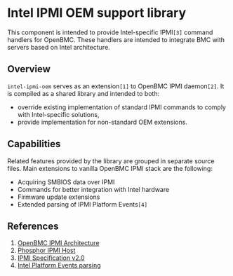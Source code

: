 # Intel IPMI OEM support library
This component is intended to provide Intel-specific IPMI`[3]` command handlers for
OpenBMC. These handlers are intended to integrate BMC with servers based on
Intel architecture.

## Overview
`intel-ipmi-oem` serves as an extension`[1]` to OpenBMC IPMI daemon`[2]`.
It is compiled as a shared library and intended to both:
- override existing implementation of standard IPMI commands to comply with
  Intel-specific solutions,
- provide implementation for non-standard OEM extensions.

## Capabilities
Related features provided by the library are grouped in separate source files.
Main extensions to vanilla OpenBMC IPMI stack are the following:
- Acquiring SMBIOS data over IPMI
- Commands for better integration with Intel hardware
- Firmware update extensions
- Extended parsing of IPMI Platform Events`[4]`

## References
1. [OpenBMC IPMI Architecture](https://github.com/openbmc/docs/blob/master/architecture/ipmi-architecture.md)
2. [Phosphor IPMI Host](https://github.com/openbmc/phosphor-host-ipmid)
3. [IPMI Specification v2.0](https://www.intel.pl/content/www/pl/pl/products/docs/servers/ipmi/ipmi-second-gen-interface-spec-v2-rev1-1.html)
4. [Intel Platform Events parsing](docs/Intel_IPMI_Platform_Events.md)
